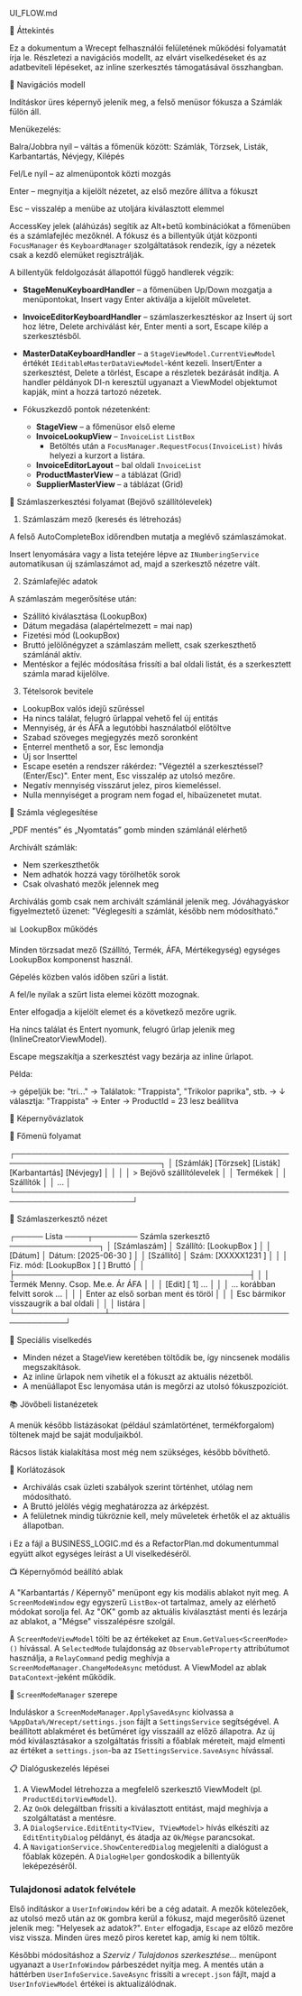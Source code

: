 UI_FLOW.md

🧱 Áttekintés

Ez a dokumentum a Wrecept felhasználói felületének működési folyamatát írja le. Részletezi a navigációs modellt, az elvárt viselkedéseket és az adatbeviteli lépéseket, az inline szerkesztés támogatásával összhangban.

📌 Navigációs modell

Indításkor üres képernyő jelenik meg, a felső menüsor fókusza a Számlák fülön áll.

Menükezelés:

Balra/Jobbra nyíl – váltás a főmenük között: Számlák, Törzsek, Listák, Karbantartás, Névjegy, Kilépés

Fel/Le nyíl – az almenüpontok közti mozgás

Enter – megnyitja a kijelölt nézetet, az első mezőre állítva a fókuszt

Esc – visszalép a menübe az utoljára kiválasztott elemmel

AccessKey jelek (aláhúzás) segítik az Alt+betű kombinációkat a főmenüben és a
számlafejléc mezőknél. A fókusz és a billentyűk útját központi
`FocusManager` és `KeyboardManager` szolgáltatások rendezik, így a nézetek csak
a kezdő elemüket regisztrálják.

A billentyűk feldolgozását állapottól függő handlerek végzik:
- **StageMenuKeyboardHandler** – a főmenüben Up/Down mozgatja a menüpontokat,
  Insert vagy Enter aktiválja a kijelölt műveletet.
- **InvoiceEditorKeyboardHandler** – számlaszerkesztéskor az Insert új sort hoz
  létre, Delete archiválást kér, Enter menti a sort, Escape kilép a szerkesztésből.
- **MasterDataKeyboardHandler** – a `StageViewModel.CurrentViewModel` értékét
  `IEditableMasterDataViewModel`-ként kezeli. Insert/Enter a szerkesztést,
  Delete a törlést, Escape a részletek bezárását indítja.
  A handler példányok DI-n keresztül ugyanazt a ViewModel objektumot kapják, mint a hozzá tartozó nézetek.

- Fókuszkezdő pontok nézetenként:
  - **StageView** – a főmenüsor első eleme
  - **InvoiceLookupView** – `InvoiceList` `ListBox`
    - Betöltés után a `FocusManager.RequestFocus(InvoiceList)` hívás helyezi a
      kurzort a listára.
  - **InvoiceEditorLayout** – bal oldali `InvoiceList`
  - **ProductMasterView** – a táblázat (Grid)
  - **SupplierMasterView** – a táblázat (Grid)
  

🧾 Számlaszerkesztési folyamat (Bejövő szállítólevelek)

1. Számlaszám mező (keresés és létrehozás)

A felső AutoCompleteBox időrendben mutatja a meglévő számlaszámokat.

Insert lenyomására vagy a lista tetejére lépve az `INumberingService` automatikusan új számlaszámot ad, majd a szerkesztő nézetre vált.

2. Számlafejléc adatok

A számlaszám megerősítése után:

- Szállító kiválasztása (LookupBox)
- Dátum megadása (alapértelmezett = mai nap)
- Fizetési mód (LookupBox)
- Bruttó jelölőnégyzet a számlaszám mellett, csak szerkeszthető számlánál aktív.
- Mentéskor a fejléc módosítása frissíti a bal oldali listát, és a szerkesztett
  számla marad kijelölve.

3. Tételsorok bevitele

- LookupBox valós idejű szűréssel
- Ha nincs találat, felugró űrlappal vehető fel új entitás
- Mennyiség, ár és ÁFA a legutóbbi használatból előtöltve
- Szabad szöveges megjegyzés mező soronként
- Enterrel menthető a sor, Esc lemondja
- Új sor Inserttel
- Escape esetén a rendszer rákérdez: "Végeztél a szerkesztéssel? (Enter/Esc)". Enter ment, Esc visszalép az utolsó mezőre.
- Negatív mennyiség visszárut jelez, piros kiemeléssel.
- Nulla mennyiséget a program nem fogad el, hibaüzenetet mutat.

📄 Számla véglegesítése

„PDF mentés” és „Nyomtatás” gomb minden számlánál elérhető

Archivált számlák:

- Nem szerkeszthetők
- Nem adhatók hozzá vagy törölhetők sorok
- Csak olvasható mezők jelennek meg

Archiválás gomb csak nem archivált számlánál jelenik meg. Jóváhagyáskor figyelmeztető üzenet: "Véglegesíti a számlát, később nem módosítható."

📊 LookupBox működés

Minden törzsadat mező (Szállító, Termék, ÁFA, Mértékegység) egységes LookupBox komponenst használ.

Gépelés közben valós időben szűri a listát.

A fel/le nyilak a szűrt lista elemei között mozognak.

Enter elfogadja a kijelölt elemet és a következő mezőre ugrik.

Ha nincs találat és Entert nyomunk, felugró űrlap jelenik meg (InlineCreatorViewModel).

Escape megszakítja a szerkesztést vagy bezárja az inline űrlapot.

Példa:

→ gépeljük be: "tri..."
→ Találatok: "Trappista", "Trikolor paprika", stb.
→ ↓ választja: "Trappista"
→ Enter → ProductId = 23 lesz beállítva

📀 Képernyővázlatok

🔳 Főmenü folyamat

┌────────────────────────────────────────────────────────────────────────────┐
│ [Számlák] [Törzsek] [Listák] [Karbantartás] [Névjegy] │
│                                                      │
│ > Bejövő szállítólevelek                             │
│   Termékek                                           │
│   Szállítók                                          │
│   ...                                                │
└───────────────────────────────────────────────────────────────────────┘

🧾 Számlaszerkesztő nézet

┌───── Lista ────┬──────── Számla szerkesztő ────────────────┐
│ [Számlaszám]   │ Szállító: [LookupBox   ]               │
│ [Dátum]        │ Dátum:    [2025-06-30  ]                │
│ [Szállító]     │ Szám:     [XXXXX1231   ]                │
│                │ Fiz. mód: [LookupBox   ]   [ ] Bruttó │
│                ├──────────────────────────────────────────┤
│                │ Termék  Menny. Csop. Me.e. Ár  ÁFA       │
│                │ [Edit] [  1] ...                         │
│                │ ... korábban felvitt sorok ...           │
│                │ Enter az első sorban ment és töröl      │
│                │ Esc bármikor visszaugrik a bal oldali    │
│                │ listára                                  │
└────────────────┴──────────────────────────────────────────┘

🔁 Speciális viselkedés

- Minden nézet a StageView keretében töltődik be, így nincsenek modális megszakítások.
- Az inline űrlapok nem vihetik el a fókuszt az aktuális nézetből.
- A menüállapot Esc lenyomása után is megőrzi az utolsó fókuszpozíciót.

📚 Jövőbeli listanézetek

A menük később listázásokat (például számlatörténet, termékforgalom) töltenek majd be saját moduljaikból.

Rácsos listák kialakítása most még nem szükséges, később bővíthető.

📌 Korlátozások

- Archiválás csak üzleti szabályok szerint történhet, utólag nem módosítható.
- A Bruttó jelölés végig meghatározza az árképzést.
- A felületnek mindig tükröznie kell, mely műveletek érhetők el az aktuális állapotban.

ℹ️ Ez a fájl a BUSINESS_LOGIC.md és a RefactorPlan.md dokumentummal együtt alkot egységes leírást a UI viselkedéséről.

📺 Képernyőmód beállító ablak

A "Karbantartás / Képernyő" menüpont egy kis modális ablakot nyit meg. A `ScreenModeWindow` egy egyszerű `ListBox`-ot tartalmaz, amely az elérhető módokat sorolja fel. Az "OK" gomb az aktuális kiválasztást menti és lezárja az ablakot, a "Mégse" visszalépésre szolgál.

A `ScreenModeViewModel` tölti be az értékeket az `Enum.GetValues<ScreenMode>()` hívással. A `SelectedMode` tulajdonság az `ObservableProperty` attribútumot használja, a `RelayCommand` pedig meghívja a `ScreenModeManager.ChangeModeAsync` metódust. A ViewModel az ablak `DataContext`-jeként működik.

📐 `ScreenModeManager` szerepe

Induláskor a `ScreenModeManager.ApplySavedAsync` kiolvassa a `%AppData%/Wrecept/settings.json` fájlt a `SettingsService` segítségével. A beállított ablakméret és betűméret így visszaáll az előző állapotra. Az új mód kiválasztásakor a szolgáltatás frissíti a főablak méreteit, majd elmenti az értéket a `settings.json`-ba az `ISettingsService.SaveAsync` hívással.

📋 Dialóguskezelés lépései

1. A ViewModel létrehozza a megfelelő szerkesztő ViewModelt (pl. `ProductEditorViewModel`).
2. Az `OnOk` delegáltban frissíti a kiválasztott entitást, majd meghívja a szolgáltatást a mentésre.
3. A `DialogService.EditEntity<TView, TViewModel>` hívás elkészíti az `EditEntityDialog` példányt, és átadja az `Ok`/`Mégse` parancsokat.
4. A `NavigationService.ShowCenteredDialog` megjeleníti a dialógust a főablak közepén. A `DialogHelper` gondoskodik a billentyűk leképezéséről.

### Tulajdonosi adatok felvétele

Első indításkor a `UserInfoWindow` kéri be a cég adatait. A mezők kötelezőek, az
utolsó
mező után az `OK` gombra kerül a fókusz, majd megerősítő üzenet jelenik meg:
"Helyesek az adatok?". `Enter` elfogadja, `Escape` az előző mezőre visz
vissza. Minden üres mező piros keretet kap, amíg ki nem töltik.

Későbbi módosításhoz a *Szerviz / Tulajdonos szerkesztése...* menüpont ugyanazt
a `UserInfoWindow` párbeszédet nyitja meg. A mentés után a háttérben
`UserInfoService.SaveAsync` frissíti a `wrecept.json` fájlt, majd a
`UserInfoViewModel` értékei is aktualizálódnak.
